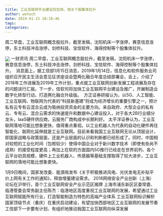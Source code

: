```yaml
---
title: 工业互联网平台建设将加快，相关个股集体拉升
author: wetech
date: 2019-01-15 10:10:46
tags: 
categories: 
---
```

周二早盘，工业互联网概念股拉升，截至发稿，沈阳机床一字涨停，赛意信息涨停，东土科技冲击涨停，剑桥科技、宝信软件、海得控制等个股集体拉升。 
<!-- more -->
<img align="center" border="0" src="https://imgcdn.yicai.com/uppics/images/2019/01/69a44d8352237730da94ae15bc956d90.jpg" />
一财资讯
周二早盘，工业互联网概念股拉升，截至发稿，沈阳机床一字涨停，赛意信息涨停，东土科技冲击涨停，剑桥科技、宝信软件、海得控制等个股集体拉升。 
消息面上，据工信部1月15日消息，2019年1月14日，信息化和软件服务业司组织召开民主生活会意见征求座谈会暨两化融合年度总结部署会，会上，介绍了2018年工作进展及2019年工作计划，重点就工业互联网创新发展工程进展及存在的问题进行汇报。下一步，信软司将加快工业互联网平台建设及推广，开展制造业数字化转型行动，打造两化融合升级版。 
方正证券研报认为，以5G、人工智能、工业互联网、物联网为代表的“科技新基建”将成为经济增长的重要引擎之一，预计私有云专有云混合云成为吸纳投资资金的主要方向。来自政府、大型企业的私有云、专有云、混合云需求的快速提升和数据中心建设投入，对于各大2B行业细分龙头，IaaS硬件供应商，云服务厂商构成中长期利好。
太平洋证券认为，工业互联网落地可能比想象更快，值得重点重视。以工业机器人为代表的自动化硬件再往智能化、联网化延伸就是工业互联网。目前来看我国工业互联网无论从顶层设计，即国家战略与政策层面，还是产业层面的认识和判断都已经形成了。同时，中国相对较短的工业化时间（包袱较少）使得中国企业对于新兴数字技术（即使有些尚不成熟）的接受程度更高；再加上在软的方面国内5G推行已经走在世界前列、各个云平台初具规模，硬件上工业机器人、传感器等基础支撑取得了较大进步，工业互联网的落地可能比想象更快。
 
 
1月9日晚间，国家发改委、能源局发布《关于积极推进风电、光伏发电无补贴平价上网有关工作的通知》，释放增量建设需求。
2018网络安全产业创新（上海）论坛在沪举行，首个工业互联网安全产业示范区揭牌
上海市浦东新区区委常委、临港管委会常务副主任陈杰：临港地区高度重视工业互联网的发展，希望通过工业互联网赋能所有行业，打造智能制造为特色的高端产业体系
工业互联网标识解析国家顶级节点（重庆）在重庆启动建设，有望加快西部地区工业互联网的发展节奏
工信部下一步要有计划、有组织地推动我国工业互联网向纵深发展
